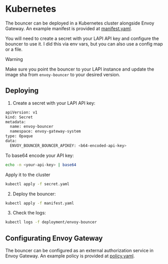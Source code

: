 # Kubernetes

The bouncer can be deployed in a Kubernetes cluster alongside Envoy Gateway. An example manifest is provided at [manifest.yaml](manifest.yaml).

You will need to create a secret with your LAPI API key and configure the bouncer to use it. I did this via env vars, but you can also use a config map or a file.

> [!WARNING]
> Make sure you point the bouncer to your LAPI instance and update the image sha from `envoy-bouncer` to your desired version.

## Deploying
1. Create a secret with your LAPI API key:
```bash
apiVersion: v1
kind: Secret
metadata:
  name: envoy-bouncer
  namespace: envoy-gateway-system
type: Opaque
data:
  ENVOY_BOUNCER_BOUNCER_APIKEY: <b64-encoded-api-key>
```

To base64 encode your API key:
```bash
echo -n <your-api-key> | base64
```

Apply it to the cluster
```bash
kubectl apply -f secret.yaml
```

2. Deploy the bouncer:
```bash
kubectl apply -f manifest.yaml
```

3. Check the logs:
```bash
kubectl logs -f deployment/envoy-bouncer
```

## Configurating Envoy Gateway

The bouncer can be configured as an external authorization service in Envoy Gateway. An example policy is provided at [policy.yaml](policy.yaml).